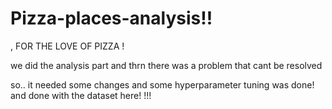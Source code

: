 # Pizza-places-analysis!!
,
FOR THE LOVE OF PIZZA !

we did the analysis part and thrn there was a problem that cant be resolved


so..
it needed some changes and some hyperparameter tuning was done!
and done with the dataset here!
!!!
